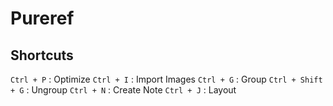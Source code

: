 # Pureref

## Shortcuts

`Ctrl + P` : Optimize
`Ctrl + I` : Import Images
`Ctrl + G` : Group
`Ctrl + Shift + G` : Ungroup
`Ctrl + N` : Create Note
`Ctrl + J` : Layout